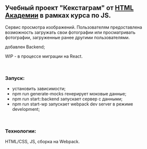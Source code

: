 ## Учебный проект "Кекстаграм" от [HTML Академии](https://htmlacademy.ru/intensive/javascript) в рамках курса по JS.

Cервис просмотра изображений. Пользователям предоставлена возможность загружать свои фотографии или просматривать фотографии, загруженные ранее другими пользователями.

добавлен Backend;
&nbsp;

WIP - в процессе миграции на React.
&nbsp;

&nbsp;


### Запуск:

- установить зависимости;
- npm run generate-mocks генерирует моковые данные;
- npm run start::backend запускает сервер с данными;
- npm run start-wp запускает webpack dev server в режиме development;

&nbsp;

### Технологии:

HTML/CSS, JS, сборка на Webpack.
